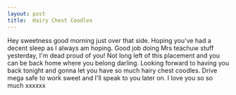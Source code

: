 ```yaml
---
layout: post
title:  Hairy Chest Coodles
---
```

Hey sweetness good morning just over that side. Hoping you've had a decent sleep as I always am hoping. Good job doing Mrs teachuw stuff yesterday, I'm dead proud of you! Not long left of this placement and you can be back home where you belong darling. Looking forward to having you back tonight and gonna let you have so much hairy chest coodles. Drive mega safe to work sweet and I'll speak to you later on. I love you so so much xxxxxx

